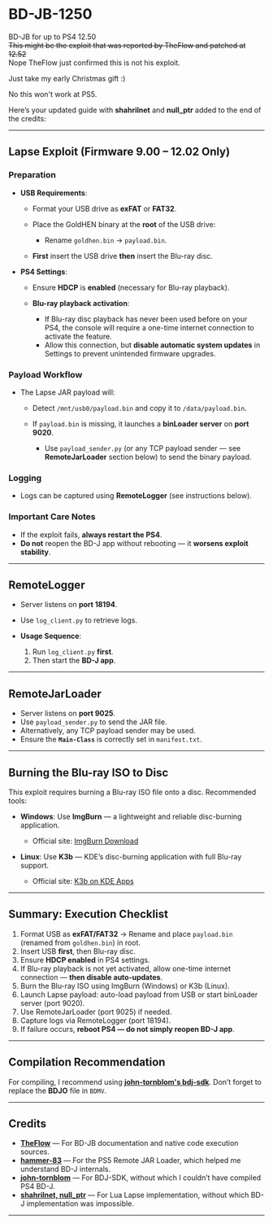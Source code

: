 # BD-JB-1250
BD-JB for up to PS4 12.50  
~~This might be the exploit that was reported by TheFlow and patched at 12.52~~  
Nope TheFlow just confirmed this is not his exploit.  

Just take my early Christmas gift :)  

No this won't work at PS5.  

Here’s your updated guide with **shahrilnet** and **null\_ptr** added to the end of the credits:

---

## Lapse Exploit (Firmware 9.00 – 12.02 Only)

### Preparation

* **USB Requirements**:

  * Format your USB drive as **exFAT** or **FAT32**.
  * Place the GoldHEN binary at the **root** of the USB drive:

    * Rename `goldhen.bin` → `payload.bin`.
  * **First** insert the USB drive **then** insert the Blu-ray disc.
* **PS4 Settings**:

  * Ensure **HDCP** is **enabled** (necessary for Blu-ray playback).
  * **Blu-ray playback activation**:

    * If Blu-ray disc playback has never been used before on your PS4, the console will require a one-time internet connection to activate the feature.
    * Allow this connection, but **disable automatic system updates** in Settings to prevent unintended firmware upgrades.

### Payload Workflow

* The Lapse JAR payload will:

  * Detect `/mnt/usb0/payload.bin` and copy it to `/data/payload.bin`.
  * If `payload.bin` is missing, it launches a **binLoader server** on **port 9020**.

    * Use `payload_sender.py` (or any TCP payload sender — see **RemoteJarLoader** section below) to send the binary payload.

### Logging

* Logs can be captured using **RemoteLogger** (see instructions below).

### Important Care Notes

* If the exploit fails, **always restart the PS4**.
* **Do not** reopen the BD-J app without rebooting — it **worsens exploit stability**.

---

## RemoteLogger

* Server listens on **port 18194**.
* Use `log_client.py` to retrieve logs.
* **Usage Sequence**:

  1. Run `log_client.py` **first**.
  2. Then start the **BD-J app**.

---

## RemoteJarLoader

* Server listens on **port 9025**.
* Use `payload_sender.py` to send the JAR file.
* Alternatively, any TCP payload sender may be used.
* Ensure the **`Main-Class`** is correctly set in `manifest.txt`.

---

## Burning the Blu-ray ISO to Disc

This exploit requires burning a Blu-ray ISO file onto a disc. Recommended tools:

* **Windows**: Use **ImgBurn** — a lightweight and reliable disc-burning application.

  * Official site: [ImgBurn Download](https://www.imgburn.com/?utm_source=chatgpt.com)

* **Linux**: Use **K3b** — KDE’s disc-burning application with full Blu-ray support.

  * Official site: [K3b on KDE Apps](https://apps.kde.org/k3b/?utm_source=chatgpt.com)

---

## Summary: Execution Checklist

1. Format USB as **exFAT/FAT32** → Rename and place `payload.bin` (renamed from `goldhen.bin`) in root.
2. Insert USB **first**, then Blu-ray disc.
3. Ensure **HDCP enabled** in PS4 settings.
4. If Blu-ray playback is not yet activated, allow one-time internet connection — **then disable auto-updates**.
5. Burn the Blu-ray ISO using ImgBurn (Windows) or K3b (Linux).
6. Launch Lapse payload: auto-load payload from USB or start binLoader server (port 9020).
7. Use RemoteJarLoader (port 9025) if needed.
8. Capture logs via RemoteLogger (port 18194).
9. If failure occurs, **reboot PS4 — do not simply reopen BD-J app**.

---

## Compilation Recommendation

For compiling, I recommend using **[john-tornblom's bdj-sdk](https://github.com/john-tornblom/bdj-sdk/)**.
Don’t forget to replace the **BDJO** file in `BDMV`.

---

## Credits

* **[TheFlow](https://github.com/theofficialflow)** — For BD-JB documentation and native code execution sources.
* **[hammer-83](https://github.com/hammer-83)** — For the PS5 Remote JAR Loader, which helped me understand BD-J internals.
* **[john-tornblom](https://github.com/john-tornblom)** — For BDJ-SDK, without which I couldn’t have compiled PS4 BD-J.
* **[shahrilnet, null_ptr](https://github.com/shahrilnet/remote_lua_loader)** — For Lua Lapse implementation, without which BD-J implementation was impossible.

---




